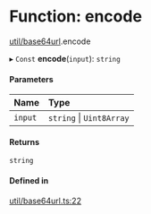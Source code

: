 # Function: encode

[util/base64url](../modules/util_base64url.md).encode

▸ `Const` **encode**(`input`): `string`

#### Parameters

| Name | Type |
| :------ | :------ |
| `input` | `string` \| `Uint8Array` |

#### Returns

`string`

#### Defined in

[util/base64url.ts:22](https://github.com/panva/jose/blob/v3.14.4/src/util/base64url.ts#L22)
